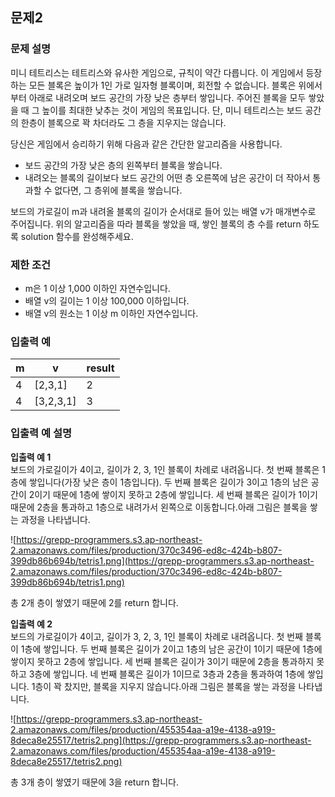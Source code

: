 ## 문제2

### 문제 설명

미니 테트리스는 테트리스와 유사한 게임으로, 규칙이 약간 다릅니다. 이 게임에서 등장하는 모든 블록은 높이가 1인 가로 일자형 블록이며, 회전할 수 없습니다. 블록은 위에서부터 아래로 내려오며 보드 공간의 가장 낮은 층부터 쌓입니다. 주어진 블록을 모두 쌓았을 때 그 높이를 최대한 낮추는 것이 게임의 목표입니다. 단, 미니 테트리스는 보드 공간의 한층이 블록으로 꽉 차더라도 그 층을 지우지는 않습니다.

당신은 게임에서 승리하기 위해 다음과 같은 간단한 알고리즘을 사용합니다.

- 보드 공간의 가장 낮은 층의 왼쪽부터 블록을 쌓습니다.
- 내려오는 블록의 길이보다 보드 공간의 어떤 층 오른쪽에 남은 공간이 더 작아서 통과할 수 없다면, 그 층위에 블록을 쌓습니다.

보드의 가로길이 m과 내려올 블록의 길이가 순서대로 들어 있는 배열 v가 매개변수로 주어집니다. 위의 알고리즘을 따라 블록을 쌓았을 때, 쌓인 블록의 층 수를 return 하도록 solution 함수를 완성해주세요.

### 제한 조건

- m은 1 이상 1,000 이하인 자연수입니다.
- 배열 v의 길이는 1 이상 100,000 이하입니다.
- 배열 v의 원소는 1 이상 m 이하인 자연수입니다.

### 입출력 예

| m   | v         | result |
| --- | --------- | ------ |
| 4   | [2,3,1]   | 2      |
| 4   | [3,2,3,1] | 3      |

### 입출력 예 설명

**입출력 예 1**  
보드의 가로길이가 4이고, 길이가 2, 3, 1인 블록이 차례로 내려옵니다. 첫 번째 블록은 1층에 쌓입니다(가장 낮은 층이 1층입니다). 두 번째 블록은 길이가 3이고 1층의 남은 공간이 2이기 때문에 1층에 쌓이지 못하고 2층에 쌓입니다. 세 번째 블록은 길이가 1이기 때문에 2층을 통과하고 1층으로 내려가서 왼쪽으로 이동합니다.아래 그림은 블록을 쌓는 과정을 나타냅니다.

![https://grepp-programmers.s3.ap-northeast-2.amazonaws.com/files/production/370c3496-ed8c-424b-b807-399db86b694b/tetris1.png](https://grepp-programmers.s3.ap-northeast-2.amazonaws.com/files/production/370c3496-ed8c-424b-b807-399db86b694b/tetris1.png)

총 2개 층이 쌓였기 때문에 2를 return 합니다.

**입출력 예 2**  
보드의 가로길이가 4이고, 길이가 3, 2, 3, 1인 블록이 차례로 내려옵니다. 첫 번째 블록이 1층에 쌓입니다. 두 번째 블록은 길이가 2이고 1층의 남은 공간이 1이기 때문에 1층에 쌓이지 못하고 2층에 쌓입니다. 세 번째 블록은 길이가 3이기 때문에 2층을 통과하지 못하고 3층에 쌓입니다. 네 번째 블록은 길이가 1이므로 3층과 2층을 통과하여 1층에 쌓입니다. 1층이 꽉 찼지만, 블록을 지우지 않습니다.아래 그림은 블록을 쌓는 과정을 나타냅니다.

![https://grepp-programmers.s3.ap-northeast-2.amazonaws.com/files/production/455354aa-a19e-4138-a919-8deca8e25517/tetris2.png](https://grepp-programmers.s3.ap-northeast-2.amazonaws.com/files/production/455354aa-a19e-4138-a919-8deca8e25517/tetris2.png)

총 3개 층이 쌓였기 때문에 3을 return 합니다.
